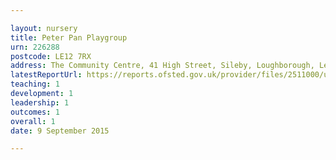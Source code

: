 ```yaml
---

layout: nursery
title: Peter Pan Playgroup
urn: 226288
postcode: LE12 7RX
address: The Community Centre, 41 High Street, Sileby, Loughborough, Leicestershire, LE12 7RX
latestReportUrl: https://reports.ofsted.gov.uk/provider/files/2511000/urn/226288.pdf
teaching: 1
development: 1
leadership: 1
outcomes: 1
overall: 1
date: 9 September 2015

---
```

